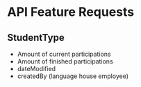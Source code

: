 API Feature Requests
===

## StudentType

- Amount of current participations
- Amount of finished participations
- dateModified
- createdBy (language house employee)
